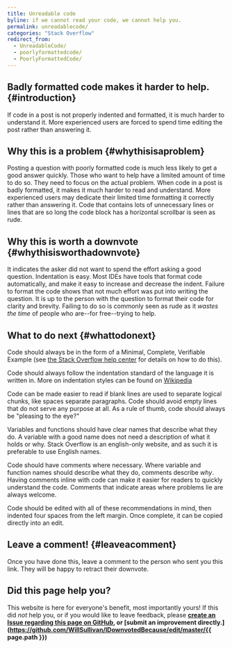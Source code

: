 ```yaml
---
title: Unreadable code
byline: if we cannot read your code, we cannot help you.
permalink: unreadablecode/
categories: "Stack Overflow"
redirect_from:
  - UnreadableCode/
  - poorlyformattedcode/
  - PoorlyFormattedCode/
---
```

## Badly formatted code makes it harder to help. {#introduction}
If code in a post is not properly indented and formatted, it is much harder to understand it. More experienced users are forced to spend time editing the post rather than answering it.

## Why this is a problem {#whythisisaproblem}
Posting a question with poorly formatted code is much less likely to get a good answer quickly. Those who want to help have a limited amount of time to do so. They need to focus on the actual problem. When code in a post is badly formatted, it makes it much harder to read and understand. More experienced users may dedicate their limited time formatting it correctly rather than answering it. Code that contains lots of unnecessary lines or lines that are so long the code block has a horizontal scrollbar is seen as rude. 

## Why this is worth a downvote {#whythisisworthadownvote}
It indicates the asker did not want to spend the effort asking a good question. Indentation is easy. Most IDEs have tools that format code automatically, and make it easy to increase and decrease the indent. Failure to format the code shows that not much effort was put into writing the question. It is up to the person with the question to format their code for clarity and brevity. Failing to do so is commonly seen as rude as it *wastes the time* of people who are--for free--trying to help.

## What to do next {#whattodonext}
Code should always be in the form of a Minimal, Complete, Verifiable Example (see [the Stack Overflow help center](https://stackoverflow.com/help/mcve) for details on how to do this).

Code should always follow the indentation standard of the language it is written in. More on indentation styles can be found on [Wikipedia](https://en.wikipedia.org/wiki/Indentation_style)

Code can be made easier to read if blank lines are used to separate logical chunks, like spaces separate paragraphs. Code should avoid empty lines that do not serve any purpose at all. As a rule of thumb, code should always be "pleasing to the eye?"

Variables and functions should have clear names that describe what they do. A variable with a good name does not need a description of what it holds or why. Stack Overflow is an english-only website, and as such it is preferable to use English names.

Code should have comments where necessary. Where variable and function names should describe what they do, comments describe *why*. Having comments inline with code can make it easier for readers to quickly understand the code. Comments that indicate areas where problems lie are always welcome.

Code should be edited with all of these recommendations in mind, then indented four spaces from the left margin. Once complete, it can be copied directly into an edit.

## Leave a comment! {#leaveacomment}
Once you have done this, leave a comment to the person who sent you this link. They will be happy to retract their downvote.

## Did this page help you?
This website is here for everyone's benefit, most importantly yours! If this did <i>not</i> help you, or if you would
like to leave feedback, please **[create an Issue regarding this page on GitHub,](https://github.com/WillSullivan/IDownvotedBecause/issues/new) or [submit an improvement directly.](https://github.com/WillSullivan/IDownvotedBecause/edit/master/{{ page.path }})**
